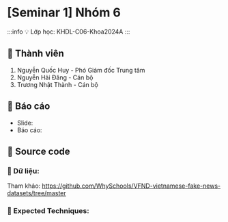 # [Seminar 1] Nhóm 6

:::info
:bulb: Lớp học: KHDL-C06-Khoa2024A 
:::

## :beginner: Thành viên


1. Nguyễn Quốc Huy - Phó Giám đốc Trung tâm  
2. Nguyễn Hải Đăng - Cán bộ  
3. Trương Nhật Thành - Cán bộ  

## :triangular_flag_on_post: Báo cáo

- Slide:
- Báo cáo:

## :pencil: Source code



### :small_blue_diamond: Dữ liệu:
Tham khảo: https://github.com/WhySchools/VFND-vietnamese-fake-news-datasets/tree/master
### :small_blue_diamond: Expected Techniques:


          